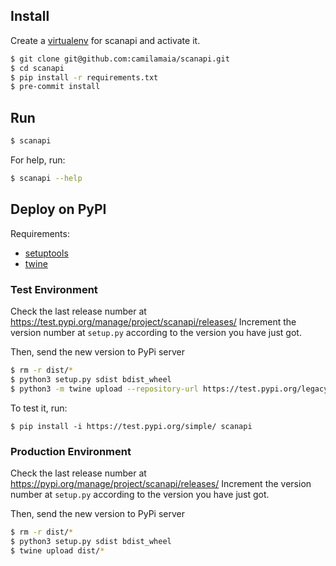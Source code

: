 ## Install

Create a [virtualenv][virtualenv] for scanapi and activate it.

```bash
$ git clone git@github.com:camilamaia/scanapi.git
$ cd scanapi
$ pip install -r requirements.txt
$ pre-commit install
```

## Run

```bash
$ scanapi
```

For help, run:

```bash
$ scanapi --help
```

## Deploy on PyPI

Requirements:

- [setuptools][setuptools]
- [twine][twine]

### Test Environment

Check the last release number at https://test.pypi.org/manage/project/scanapi/releases/
Increment the version number at `setup.py` according to the version you have just got.

Then, send the new version to PyPi server

```bash
$ rm -r dist/*
$ python3 setup.py sdist bdist_wheel
$ python3 -m twine upload --repository-url https://test.pypi.org/legacy/ dist/*
```

To test it, run:

```
$ pip install -i https://test.pypi.org/simple/ scanapi
```

### Production Environment

Check the last release number at https://pypi.org/manage/project/scanapi/releases/
Increment the version number at `setup.py` according to the version you have just got.

Then, send the new version to PyPi server

```bash
$ rm -r dist/*
$ python3 setup.py sdist bdist_wheel
$ twine upload dist/*
```

[virtualenv]: https://virtualenv.pypa.io/en/latest/
[setuptools]: https://packaging.python.org/key_projects/#setuptools
[twine]: https://packaging.python.org/key_projects/#twine
